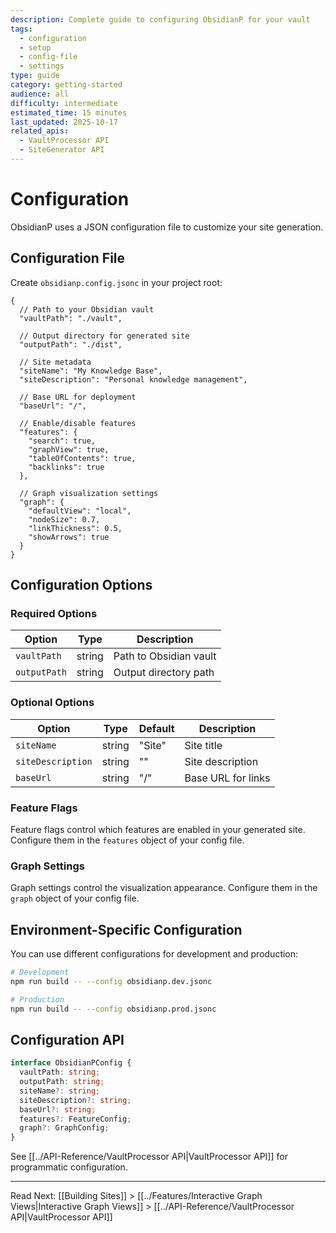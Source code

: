 ```yaml
---
description: Complete guide to configuring ObsidianP for your vault
tags:
  - configuration
  - setup
  - config-file
  - settings
type: guide
category: getting-started
audience: all
difficulty: intermediate
estimated_time: 15 minutes
last_updated: 2025-10-17
related_apis:
  - VaultProcessor API
  - SiteGenerator API
---
```


# Configuration

ObsidianP uses a JSON configuration file to customize your site generation.

## Configuration File

Create `obsidianp.config.jsonc` in your project root:

```jsonc
{
  // Path to your Obsidian vault
  "vaultPath": "./vault",
  
  // Output directory for generated site
  "outputPath": "./dist",
  
  // Site metadata
  "siteName": "My Knowledge Base",
  "siteDescription": "Personal knowledge management",
  
  // Base URL for deployment
  "baseUrl": "/",
  
  // Enable/disable features
  "features": {
    "search": true,
    "graphView": true,
    "tableOfContents": true,
    "backlinks": true
  },
  
  // Graph visualization settings
  "graph": {
    "defaultView": "local",
    "nodeSize": 0.7,
    "linkThickness": 0.5,
    "showArrows": true
  }
}
```

## Configuration Options

### Required Options

| Option | Type | Description |
|--------|------|-------------|
| `vaultPath` | string | Path to Obsidian vault |
| `outputPath` | string | Output directory path |

### Optional Options

| Option | Type | Default | Description |
|--------|------|---------|-------------|
| `siteName` | string | "Site" | Site title |
| `siteDescription` | string | "" | Site description |
| `baseUrl` | string | "/" | Base URL for links |

### Feature Flags

Feature flags control which features are enabled in your generated site. Configure them in the `features` object of your config file.

### Graph Settings

Graph settings control the visualization appearance. Configure them in the `graph` object of your config file.

## Environment-Specific Configuration

You can use different configurations for development and production:

```bash
# Development
npm run build -- --config obsidianp.dev.jsonc

# Production
npm run build -- --config obsidianp.prod.jsonc
```

## Configuration API

```typescript
interface ObsidianPConfig {
  vaultPath: string;
  outputPath: string;
  siteName?: string;
  siteDescription?: string;
  baseUrl?: string;
  features?: FeatureConfig;
  graph?: GraphConfig;
}
```

See [[../API-Reference/VaultProcessor API|VaultProcessor API]] for programmatic configuration.

---

Read Next: [[Building Sites]] > [[../Features/Interactive Graph Views|Interactive Graph Views]] > [[../API-Reference/VaultProcessor API|VaultProcessor API]]

